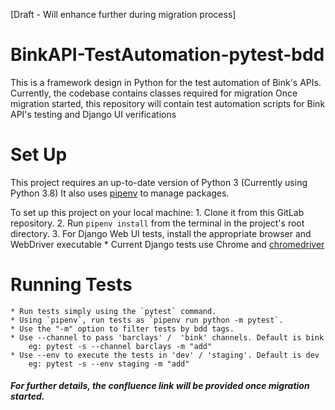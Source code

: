 [Draft - Will enhance further during migration process]

# BinkAPI-TestAutomation-pytest-bdd
This is a framework design in Python for the test automation of Bink's APIs.
Currently, the codebase contains classes required for migration
Once migration started, this repository will contain test automation scripts for Bink API's testing 
and Django UI verifications

#  Set Up
This project requires an up-to-date version of Python 3 (Currently using Python 3.8)
 It also uses [pipenv](https://pipenv.readthedocs.io/) to manage packages.

To set up this project on your local machine:
    1. Clone it from this GitLab repository.
    2. Run `pipenv install` from the terminal in the project's root directory.
    3. For Django Web UI tests, install the appropriate browser and WebDriver executable
        * Current Django tests use Chrome and
         [chromedriver](https://chromedriver.chromium.org/downloads) 
       
# Running Tests
    * Run tests simply using the `pytest` command.
    * Using `pipenv`, run tests as `pipenv run python -m pytest`.
    * Use the "-m" option to filter tests by bdd tags.
    * Use --channel to pass 'barclays' /  'bink' channels. Default is bink
        eg: pytest -s --channel barclays -m "add"
    * Use --env to execute the tests in 'dev' / 'staging'. Default is dev
        eg: pytest -s --env staging -m "add"
        
#####   For further details, the confluence link will be provided once migration started.